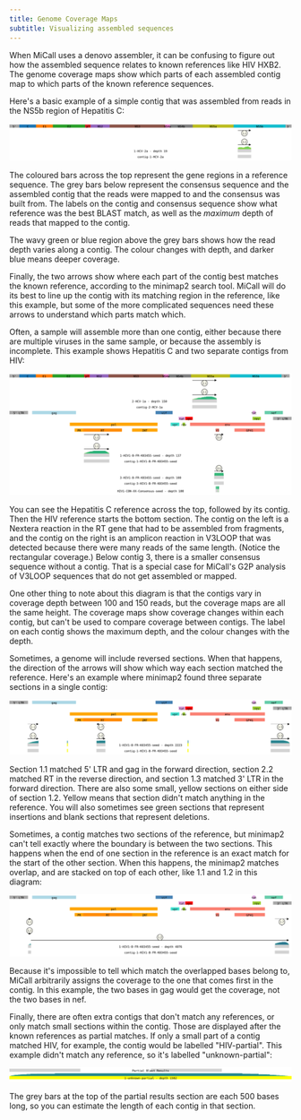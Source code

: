 ```yaml
---
title: Genome Coverage Maps
subtitle: Visualizing assembled sequences
---
```

When MiCall uses a denovo assembler, it can be confusing to figure out how the
assembled sequence relates to known references like HIV HXB2. The genome
coverage maps show which parts of each assembled contig map to which parts of
the known reference sequences.

Here's a basic example of a simple contig that was assembled from reads in the
NS5b region of Hepatitis C:

[![basic contig]][basic contig]

The coloured bars across the top represent the gene regions in a reference
sequence. The grey bars below represent the consensus sequence and the assembled
contig that the reads were mapped to and the consensus was built from. The
labels on the contig and consensus sequence show what reference was the best
BLAST match, as well as the *maximum* depth of reads that mapped to the contig.

The wavy green or blue region above the grey bars shows how the read depth
varies along a contig. The colour changes with depth, and darker blue means
deeper coverage.

Finally, the two arrows show where each part of the contig best matches the
known reference, according to the minimap2 search tool. MiCall will do its best to
line up the contig with its matching region in the reference, like this example,
but some of the more complicated sequences need these arrows to understand which
parts match which.

Often, a sample will assemble more than one contig, either because there are
multiple viruses in the same sample, or because the assembly is incomplete. This
example shows Hepatitis C and two separate contigs from HIV:

[![multiple contigs]][multiple contigs]

You can see the Hepatitis C reference across the top, followed by its contig.
Then the HIV reference starts the bottom section. The contig on the left is a
Nextera reaction in the RT gene that had to be assembled from fragments, and the
contig on the right is an amplicon reaction in V3LOOP that was detected because
there were many reads of the same length. (Notice the rectangular coverage.)
Below contig 3, there is a smaller consensus sequence without a contig. That
is a special case for MiCall's G2P analysis of V3LOOP sequences that do not get
assembled or mapped.

One other thing to note about this diagram is that the contigs vary in coverage
depth between 100 and 150 reads, but the coverage maps are all the same height.
The coverage maps show coverage changes within each contig, but can't be used to
compare coverage between contigs. The label on each contig shows the maximum
depth, and the colour changes with the depth.

Sometimes, a genome will include reversed sections. When that happens, the
direction of the arrows will show which way each section matched the reference.
Here's an example where minimap2 found three separate sections in a single contig:

[![inversion]][inversion]

Section 1.1 matched 5' LTR and gag in the forward direction, section 2.2 matched
RT in the reverse direction, and section 1.3 matched 3' LTR in the forward
direction. There are also some small, yellow sections on either side of section
1.2. Yellow means that section didn't match anything in the reference. You will
also sometimes see green sections that represent insertions and blank sections
that represent deletions.

Sometimes, a contig matches two sections of the reference, but minimap2 can't
tell exactly where the boundary is between the two sections. This happens when
the end of one section in the reference is an exact match for the start of the
other section. When this happens, the minimap2 matches overlap, and are
stacked on top of each other, like 1.1 and 1.2 in this diagram:

[![overlap]][overlap]

Because it's impossible to tell which match the overlapped bases belong to,
MiCall arbitrarily assigns the coverage to the one that comes first in the
contig. In this example, the two bases in gag would get the coverage, not the
two bases in nef.

Finally, there are often extra contigs that don't match any references, or only
match small sections within the contig. Those are displayed after the known
references as partial matches. If only a small part of a contig matched HIV, for
example, the contig would be labelled "HIV-partial". This example didn't match
any reference, so it's labelled "unknown-partial":

[![partial]][partial]

The grey bars at the top of the partial results section are each 500 bases long,
so you can estimate the length of each contig in that section.

[basic contig]: images/genome_coverage_basic.svg
[multiple contigs]: images/genome_coverage_multiple_contigs.svg
[inversion]: images/genome_coverage_inversion.svg
[overlap]: images/genome_coverage_hits_overlap.svg
[partial]: images/genome_coverage_partial.svg